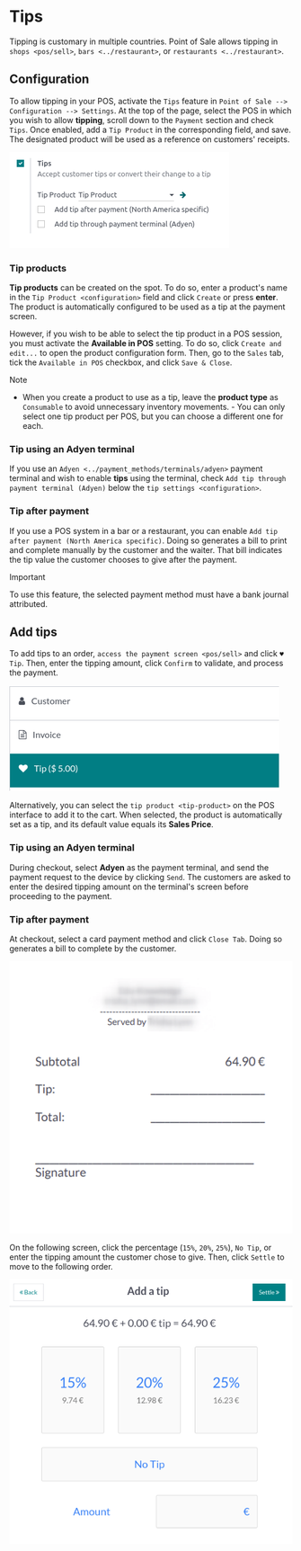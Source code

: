 # Tips

Tipping is customary in multiple countries. Point of Sale allows tipping
in `shops <pos/sell>`, `bars <../restaurant>`, or
`restaurants <../restaurant>`.

## Configuration

To allow tipping in your POS, activate the `Tips` feature in
`Point of Sale
--> Configuration --> Settings`. At the top of the page, select the POS
in which you wish to allow **tipping**, scroll down to the `Payment`
section and check `Tips`. Once enabled, add a `Tip Product` in the
corresponding field, and save. The designated product will be used as a
reference on customers' receipts.

![enable tips in a POS](tips/tips-setup.png)

### Tip products

**Tip products** can be created on the spot. To do so, enter a product's
name in the `Tip
Product <configuration>` field and click `Create` or press **enter**.
The product is automatically configured to be used as a tip at the
payment screen.

However, if you wish to be able to select the tip product in a POS
session, you must activate the **Available in POS** setting. To do so,
click `Create and edit...` to open the product configuration form. Then,
go to the `Sales` tab, tick the `Available in POS` checkbox, and click
`Save & Close`.

> [!NOTE]
> - When you create a product to use as a tip, leave the **product
> type** as `Consumable` to avoid unnecessary inventory movements. - You
> can only select one tip product per POS, but you can choose a
> different one for each.

### Tip using an Adyen terminal

If you use an `Adyen <../payment_methods/terminals/adyen>` payment
terminal and wish to enable **tips** using the terminal, check
`Add tip through payment terminal (Adyen)` below the
`tip settings <configuration>`.

### Tip after payment

If you use a POS system in a bar or a restaurant, you can enable
`Add tip after payment
(North America specific)`. Doing so generates a bill to print and
complete manually by the customer and the waiter. That bill indicates
the tip value the customer chooses to give after the payment.

> [!IMPORTANT]
> To use this feature, the selected payment method must have a bank
> journal attributed.

## Add tips

To add tips to an order, `access the payment screen <pos/sell>` and
click `♥ Tip`. Then, enter the tipping amount, click `Confirm` to
validate, and process the payment.

![tip popup window](tips/add-tip.png)

Alternatively, you can select the `tip product <tip-product>` on the POS
interface to add it to the cart. When selected, the product is
automatically set as a tip, and its default value equals its **Sales
Price**.

### Tip using an Adyen terminal

During checkout, select **Adyen** as the payment terminal, and send the
payment request to the device by clicking `Send`. The customers are
asked to enter the desired tipping amount on the terminal's screen
before proceeding to the payment.

### Tip after payment

At checkout, select a card payment method and click `Close Tab`. Doing
so generates a bill to complete by the customer.

![tipping bill after payment to complete by customers](tips/tipping-bill.png)

On the following screen, click the percentage (`15%`, `20%`, `25%`),
`No Tip`, or enter the tipping amount the customer chose to give. Then,
click `Settle` to move to the following order.

![screen to select a tip amount to collect after payment](tips/tip-after-payment.png)
